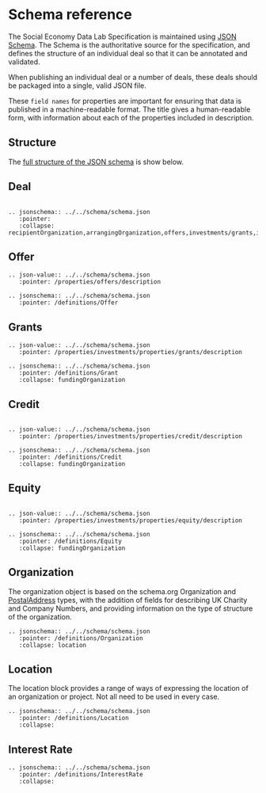 # Schema reference

The Social Economy Data Lab Specification is maintained using [JSON Schema](http://json-schema.org). The Schema is the authoritative source for the specification, and defines the structure of an individual deal so that it can be annotated and validated.

When publishing an individual deal or a number of deals, these deals should be packaged into a single, valid JSON file.

These `field names` for properties are important for ensuring that data is published in a machine-readable format. The title gives a human-readable form, with information about each of the properties included in description.


## Structure

The [full structure of the JSON schema](../_static/docson/index.html#../../_static/schema.json$$expand) is show below. <script src="../_static/docson/widget.js" data-schema="../schema.json"> </script>

## Deal

```eval_rst

.. jsonschema:: ../../schema/schema.json
   :pointer: 
   :collapse: recipientOrganization,arrangingOrganization,offers,investments/grants,investments/equity,investments/credit,projects
```
 
## Offer

```eval_rst
.. json-value:: ../../schema/schema.json
   :pointer: /properties/offers/description

.. jsonschema:: ../../schema/schema.json
   :pointer: /definitions/Offer
```


## Grants


```eval_rst
.. json-value:: ../../schema/schema.json
   :pointer: /properties/investments/properties/grants/description

.. jsonschema:: ../../schema/schema.json
   :pointer: /definitions/Grant
   :collapse: fundingOrganization
```

 
## Credit

```eval_rst

.. json-value:: ../../schema/schema.json
   :pointer: /properties/investments/properties/credit/description

.. jsonschema:: ../../schema/schema.json
   :pointer: /definitions/Credit
   :collapse: fundingOrganization
```

## Equity

```eval_rst

.. json-value:: ../../schema/schema.json
   :pointer: /properties/investments/properties/equity/description

.. jsonschema:: ../../schema/schema.json
   :pointer: /definitions/Equity
   :collapse: fundingOrganization
```

## Organization

The organization object is based on the schema.org Organization and [PostalAddress](https://schema.org/PostalAddress) types, with the addition of fields for describing UK Charity and Company Numbers, and providing information on the type of structure of the organization. 

```eval_rst
.. jsonschema:: ../../schema/schema.json
   :pointer: /definitions/Organization
   :collapse: location
```

## Location

The location block provides a range of ways of expressing the location of an organization or project. Not all need to be used in every case. 

```eval_rst
.. jsonschema:: ../../schema/schema.json
   :pointer: /definitions/Location
   :collapse: 
```

## Interest Rate

```eval_rst
.. jsonschema:: ../../schema/schema.json
   :pointer: /definitions/InterestRate
   :collapse: 
```